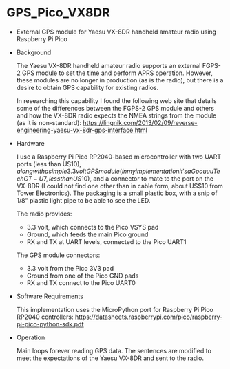 # GPS_Pico_VX8DR
- External GPS module for Yaesu VX-8DR handheld amateur radio using Raspberry Pi Pico

- Background

  The Yaesu VX-8DR handheld amateur radio supports an external FGPS-2 GPS module to set the time and perform APRS operation.  However, these modules are no longer in production (as is the radio), but there is a desire to obtain GPS capability for existing radios.
  
  In researching this capability I found the following web site that details some of the differences between the FGPS-2 GPS module and others and how the VX-8DR radio expects the NMEA strings from the module (as it is non-standard):
  https://lingnik.com/2013/02/09/reverse-engineering-yaesu-vx-8dr-gps-interface.html
  
- Hardware

  I use a Raspberry Pi Pico RP2040-based microcontroller with two UART ports (less than US$10), along with a simple 3.3 volt GPS module (in my implementation it's a Goouuu Tech GT-U7, less than US$10), and a connector to mate to the port on the VX-8DR (I could not find one other than in cable form, about US$10 from Tower Electronics).  The packaging is a small plastic box, with a snip of 1/8" plastic light pipe to be able to see the LED.

  The radio provides:
  - 3.3 volt, which connects to the Pico VSYS pad
  - Ground, which feeds the main Pico ground
  - RX and TX at UART levels, connected to the Pico UART1

  The GPS module connectors:
  - 3.3 volt from the Pico 3V3 pad
  - Ground from one of the Pico GND pads
  - RX and TX connect to the Pico UART0

- Software Requirements

  This implementation uses the MicroPython port for Raspberry Pi Pico RP2040 controllers:
  https://datasheets.raspberrypi.com/pico/raspberry-pi-pico-python-sdk.pdf

- Operation

  Main loops forever reading GPS data.  The sentences are modified to meet the expectations of the Yaesu VX-8DR and sent to the radio.

